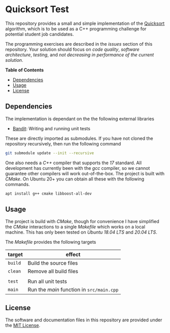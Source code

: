 # Quicksort Test

This repository provides a small and simple implementation of the
[Quicksort](https://en.wikipedia.org/wiki/Quicksort) algorithm, which is to be
used as a C++ programming challenge for potential student job candidates.

The programming exercises are described in the _issues_ section of this
repository. Your solution should focus on _code quality_, _software
architecture_, _testing_, and _not decreasing in performance of the current
solution_.

<!-- markdown-toc start - Don't edit this section. Run M-x markdown-toc-refresh-toc -->
**Table of Contents**

- [Dependencies](#dependencies)
- [Usage](#usage)
- [License](#license)

<!-- markdown-toc end -->


## Dependencies

The implementation is dependant on the the following external libraries

- [Bandit](https://github.com/banditcpp/bandit):
  Writing and running unit tests

These are directly  imported as submodules. If you have not cloned the
repository recursively, then run the following command

```bash
git submodule update --init --recursive
```

One also needs a _C++_ compiler that supports the _17_ standard. All development
has currently been with the _gcc_ compiler, so we cannot guarantee other
compilers will work out-of-the-box. The project is built with _CMake_. On Ubuntu
20+ you can obtain all these with the following commands.

```bash
apt install g++ cmake libboost-all-dev
```

## Usage

The project is build with _CMake_, though for convenience I have simplified the
_CMake_ interactions to a single _Makefile_ which works on a local machine. This
has only been tested on _Ubuntu 18.04 LTS_ and _20.04 LTS_.

The _Makefile_ provides the following targets

| target  | effect                                    |
|---------|-------------------------------------------|
| `build` | Build the source files                    |
| `clean` | Remove all build files                    |
|         |                                           |
| `test`  | Run all unit tests                        |
| `main`  | Run the _main_ function in `src/main.cpp` |

## License

The software and documentation files in this repository are provided under the
[MIT License](/LICENSE.md).
